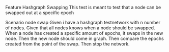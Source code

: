 Feature Hashgraph Swapping
This test is meant to test that a node can be swapped out at a specific epoch

Scenario node swap
Given i have a hashgraph testnetwork with n number of nodes.
Given that all nodes knows when a node should be swapped.
When a node has created a specific amount of epochs, it swaps in the new node.
Then the new node should come in graph.
Then compare the epochs created from the point of the swap.
Then stop the network.

